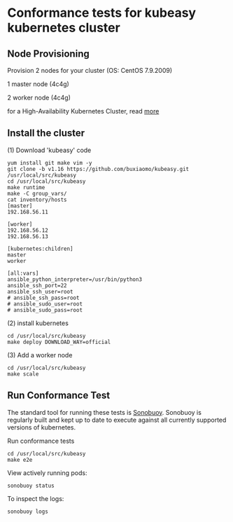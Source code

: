 # Conformance tests for kubeasy kubernetes cluster

## Node Provisioning

Provision 2 nodes for your cluster (OS: CentOS 7.9.2009)

1 master node (4c4g)

2 worker node (4c4g)

for a High-Availability Kubernetes Cluster, read [more](https://github.com/buxiaomo/kubeasy/blob/main/group_vars/README.md)

## Install the cluster

(1) Download 'kubeasy' code

```
yum install git make vim -y
git clone -b v1.16 https://github.com/buxiaomo/kubeasy.git /usr/local/src/kubeasy
cd /usr/local/src/kubeasy
make runtime
make -C group_vars/
cat inventory/hosts
[master]
192.168.56.11

[worker]
192.168.56.12
192.168.56.13

[kubernetes:children]
master
worker

[all:vars]
ansible_python_interpreter=/usr/bin/python3
ansible_ssh_port=22
ansible_ssh_user=root
# ansible_ssh_pass=root
# ansible_sudo_user=root
# ansible_sudo_pass=root
```

(2) install kubernetes

```
cd /usr/local/src/kubeasy
make deploy DOWNLOAD_WAY=official
```

(3) Add a worker node

```
cd /usr/local/src/kubeasy
make scale
```

## Run Conformance Test

The standard tool for running these tests is
[Sonobuoy](https://github.com/heptio/sonobuoy).  Sonobuoy is 
regularly built and kept up to date to execute against all 
currently supported versions of kubernetes.

Run conformance tests

```
cd /usr/local/src/kubeasy
make e2e
```

View actively running pods:

```
sonobuoy status 
```

To inspect the logs:

```
sonobuoy logs
```